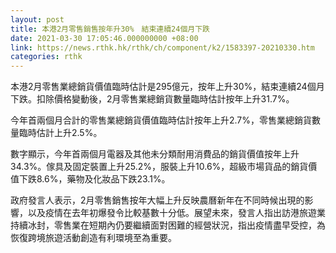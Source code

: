 ```yaml
---
layout: post
title: 本港2月零售銷售按年升30%　結束連續24個月下跌
date: 2021-03-30 17:05:46.000000000 +08:00
link: https://news.rthk.hk/rthk/ch/component/k2/1583397-20210330.htm
categories: rthk
---
```


本港2月零售業總銷貨價值臨時估計是295億元，按年上升30%，結束連續24個月下跌。扣除價格變動後，2月零售業總銷貨數量臨時估計按年上升31.7%。

今年首兩個月合計的零售業總銷貨價值臨時估計按年上升2.7%，零售業總銷貨數量臨時估計上升2.5%。

數字顯示，今年首兩個月電器及其他未分類耐用消費品的銷貨價值按年上升34.3%。傢具及固定裝置上升25.2%，服裝上升10.6%，超級市場貨品的銷貨價值下跌8.6%，藥物及化妝品下跌23.1%。

政府發言人表示，2月零售銷售按年大幅上升反映農曆新年在不同時候出現的影響，以及疫情在去年初爆發令比較基數十分低。展望未來，發言人指出訪港旅遊業持續冰封，零售業在短期內仍要繼續面對困難的經營狀況，指出疫情盡早受控，為恢復跨境旅遊活動創造有利環境至為重要。
